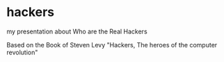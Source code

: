 # hackers
my presentation about Who are the Real Hackers

Based on the Book of Steven Levy
"Hackers, The heroes of the computer revolution"
